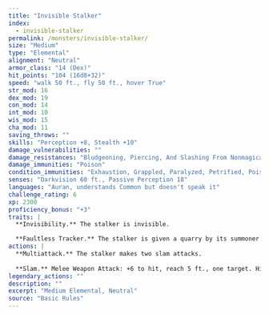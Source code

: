 ```yaml
---
title: "Invisible Stalker"
index:
  - invisible-stalker
permalink: /monsters/invisible-stalker/
size: "Medium"
type: "Elemental"
alignment: "Neutral"
armor_class: "14 (Dex)"
hit_points: "104 (16d8+32)"
speed: "walk 50 ft., fly 50 ft., hover True"
str_mod: 16
dex_mod: 19
con_mod: 14
int_mod: 10
wis_mod: 15
cha_mod: 11
saving_throws: ""
skills: "Perception +8, Stealth +10"
damage_vulnerabilities: ""
damage_resistances: "Bludgeoning, Piercing, And Slashing From Nonmagical Weapons"
damage_immunities: "Poison"
condition_immunities: "Exhaustion, Grappled, Paralyzed, Petrified, Poisoned, Prone, Restrained, Unconscious"
senses: "Darkvision 60 ft., Passive Perception 18"
languages: "Auran, understands Common but doesn't speak it"
challenge_rating: 6
xp: 2300
proficiency_bonus: "+3"
traits: |
  **Invisibility.** The stalker is invisible.

  **Faultless Tracker.** The stalker is given a quarry by its summoner. The stalker knows the direction and distance to its quarry as long as the two of them are on the same plane of existence. The stalker also knows the location of its summoner.
actions: |
  **Multiattack.** The stalker makes two slam attacks.
  
  **Slam.** Melee Weapon Attack: +6 to hit, reach 5 ft., one target. Hit: 10 (2d6 + 3) bludgeoning damage.  
legendary_actions: ""
description: ""
excerpt: "Medium Elemental, Neutral"
source: "Basic Rules"
---
```

